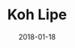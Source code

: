 ---
title: Koh Lipe
date: 2018-01-18
countries:
  - Thailand
resources:
  - src: feature.jpg
    params: 
      weight: 0
  - src: DSCF9044.jpg
    params: 
      weight: 1
  - src: DSCF9038.jpg
    params: 
      weight: 2
  - src: DSCF9012.jpg
    params: 
      weight: 3
  - src: DSCF9015.jpg
    params: 
      weight: 4
  - src: DSCF8974.jpg
    params: 
      weight: 5
  - src: DSCF9077.jpg
    params: 
      weight: 6
---